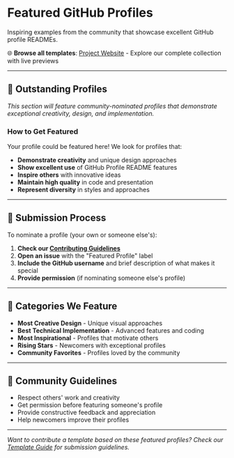 # Featured GitHub Profiles

Inspiring examples from the community that showcase excellent GitHub profile READMEs.

🌐 **Browse all templates**: [Project Website](https://z0zerox.github.io/Awesome-Github-Profile-README-Templates) - Explore our complete collection with live previews

---

## 🌟 Outstanding Profiles

*This section will feature community-nominated profiles that demonstrate exceptional creativity, design, and implementation.*

### How to Get Featured

Your profile could be featured here! We look for profiles that:

- **Demonstrate creativity** and unique design approaches
- **Show excellent use** of GitHub Profile README features
- **Inspire others** with innovative ideas
- **Maintain high quality** in code and presentation
- **Represent diversity** in styles and approaches

---

## 📝 Submission Process

To nominate a profile (your own or someone else's):

1. **Check our [Contributing Guidelines](../CONTRIBUTING.md)**
2. **Open an issue** with the "Featured Profile" label
3. **Include the GitHub username** and brief description of what makes it special
4. **Provide permission** (if nominating someone else's profile)

---

## 🎨 Categories We Feature

- **Most Creative Design** - Unique visual approaches
- **Best Technical Implementation** - Advanced features and coding
- **Most Inspirational** - Profiles that motivate others
- **Rising Stars** - Newcomers with exceptional profiles
- **Community Favorites** - Profiles loved by the community

---

## 🤝 Community Guidelines

- Respect others' work and creativity
- Get permission before featuring someone's profile
- Provide constructive feedback and appreciation
- Help newcomers improve their profiles

---

*Want to contribute a template based on these featured profiles? Check our [Template Guide](TEMPLATE_GUIDE.md) for submission guidelines.*
